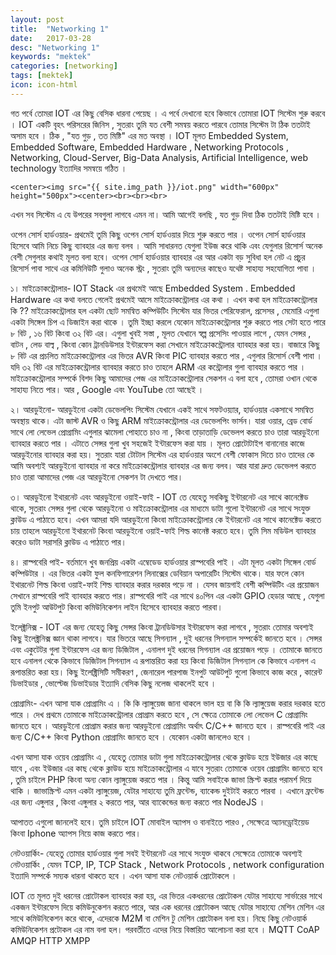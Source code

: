 ```yaml
---
layout: post
title:  "Networking 1"
date:   2017-03-28
desc: "Networking 1"
keywords: "mektek"
categories: [networking]
tags: [mektek]
icon: icon-html
---
```



 গত পর্বে তোমরা IOT এর কিছু বেসিক ধারনা পেয়েছ । এ পর্বে দেখানো হবে কিভাবে তোমারা IOT সিস্টেম শুরু করবে । IOT একটি বৃহৎ পরিসরের জিনিস , সুতরাং তুমি যত বেশী সমন্বয় করতে পারবে তোমার সিস্টেম টা ঠিক ততটাই অসাম হবে । ঠিক , "যত গুড় , তত মিষ্টি" এর মত অবস্থা । IOT মূলত Embedded System, Embedded Software, Embedded Hardware , Networking Protocols , Networking, Cloud-Server, Big-Data Analysis, Artificial Intelligence, web technology ইত্যাদির সমন্বয়ে গঠিত । 



   <!-- ![edit]({{ site.img_path }}/3steps/edit.gif) -->
	<center><img src="{{ site.img_path }}/iot.png" width="600px" height="500px"><center><br><br><br>



এখন সব সিস্টেম এ যে উপরের সবগুলা লাগবে এমন না। আমি আগেই বলছি , যত গুড় দিবা ঠিক ততটাই মিষ্টি হবে ।


ওপেন সোর্স হার্ডওয়ার-
প্রথমেই তুমি কিছু ওপেন সোর্স হার্ডওয়ার দিয়ে শুরু করতে পার । ওপেন সোর্স হার্ডওয়ার হিসেবে আমি নিচে কিছু ব্যাবহার এর জন্য বলব । আমি সাধারনত যেগুলা ইউজ করে থাকি এবং যেগুলার রিসোর্স অনেক বেশী সেগুলার কথাই মূলত বলা হবে। ওপেন সোর্স হার্ডওয়ার ব্যাবহার এর আর একটা বড় সুবিধা হল নেট এ প্রচুর রিসোর্স পাবা সাথে এর কমিনিউটি গুলাও অনেক স্ট্রং , সুতরাং তুমি অন্যদের কাছেও যথেষ্ট সাহায্য সহযোগিতা পাবা ।

১। মাইক্রোকন্ট্রোলার- IOT Stack এর প্রথমেই আছে Embedded System . Embedded Hardware এর কথা বলতে গেলেই প্রথমেই আসে মাইক্রোকন্ট্রোলার এর কথা । এখন কথা হল মাইক্রোকন্ট্রোলার কি ??
মাইক্রোকন্ট্রোলার হল একটা ছোট সমন্বিত কম্পিউটিং সিস্টেম যার ভিতর পেরিফেরাল, প্রসেসর , মেমোরি এগুলা একটা সিঙ্গেল চিপ এ ডিজাইন করা থাকে । তুমি ইচ্ছা করলে যেকোন মাইক্রোকন্ট্রোলার শুরু করতে পার সেটা হতে পারে ৮ বিট , ১৬ বিট কিংবা ৩২ বিট এর। এগুলা খুবই সস্তা , মূলত যেখানে স্বল্প প্রসেসিং পাওয়ার লাগে , যেমন সেন্সর , বাটন , লেড বাল্ব , কিংবা কোন ট্রানডিউসার ইন্টারফেস করা সেখানে মাইক্রোকন্ট্রোলার ব্যাবহার করা হয়। বাজারে কিছু ৮ বিট এর প্রচলিত মাইক্রোকন্ট্রোলার এর ভিতর AVR কিংবা PIC ব্যাবহার করতে পার , এগুলার রিসোর্স বেশী পাবা । যদি ৩২ বিট এর মাইক্রোকন্ট্রোলার ব্যাবহার করতে চাও তাহলে ARM এর কন্ট্রোলার গুলা ব্যাবহার করতে পার । মাইক্রোকন্ট্রোলার সম্পর্কে বিশদ কিছু আমাদের পেজ এর মাইক্রোকন্ট্রোলার সেকশন এ বলা হবে , তোমরা ওখান থেকে সাহায্য নিতে পার। আর , Google এবং YouTube তো আছেই ।

২। আরডুইনো- আরডুইনো একটা ডেভেলপিং সিস্টেম যেখানে একই সাথে সফটওয়্যার, হার্ডওয়ার একসাথে সমন্বিত অবস্থায় থাকে। এটা জাস্ট AVR ও কিছু ARM মাইক্রোকন্ট্রোলার এর ডেভেলপিং ভার্সন। যারা ওয়ার, ব্রেড বোর্ড সাথে লো লেভেল প্রোগ্রামিং এগুলার ঝামেলা পোহাতে চাও না , কিংবা তাড়াতাড়ি ডেভেলপ করতে চাও তারা আরডুইনো ব্যাবহার করতে পার । এটাতে সেন্সর গুলা খুব সহজেই ইন্টারফেস করা যায় । মূলত প্রোটোটাইপ বানানোর কাজে আরডুইনোর ব্যাবহার করা হয়। সুতরাং যারা টোটাল সিস্টেম এর হার্ডওয়ার অংশে বেশী ফোকাস দিতে চাও তাদের কে আমি অবশ্যই আরডুইনো ব্যাবহার না করে মাইক্রোকন্ট্রোলার ব্যাবহার এর জন্য বলব। আর যারা দ্রুত ডেভেলপ করতে চাও তারা আমাদের পেজ এর আরডুইনো সেকশন টা দেখতে পার।

৩। আরডুইনো ইথারনেট এবং আরডুইনো ওয়াই-ফাই - IOT তে যেহেতু সবকিছু ইন্টারনেট এর সাথে কানেক্টেড থাকে, সুতরাং সেন্সর গুলা থেকে আরডুইনো ও মাইক্রোকন্ট্রোলার এর মাধ্যমে ডাটা গুলো ইন্টারনেট এর সাথে সংযুক্ত ক্লাউড এ পাঠাতে হবে। এখন আমরা যদি আরডুইনো কিংবা মাইক্রোকন্ট্রোলার কে ইন্টারনেট এর সাথে কানেক্টেড করতে চায় তাহলে আরডুইনো ইথারনেট কিংবা আরডুইনো ওয়াই-ফাই শিল্ড কানেক্ট করতে হবে। তুমি সিম মডিউল ব্যাবহার করেও ডাটা সরাসরি ক্লাউড এ পাঠাতে পার।

৪। রাস্পবেরি পাই- বর্তমানে খুব জনপ্রিয় একটা এম্বেডেড হার্ডওয়ার রাস্পবেরি পাই । এটা মূলত একটা সিঙ্গেল বোর্ড কম্পিউটার । এর ভিতর একটা ফুল কনফিগারেশন লিনাক্সের ডেবিয়ান অপারেটিং সিস্টেম থাকে। যার ফলে কোন ইথারনেট শিল্ড কিংবা ওয়াই-ফাই শিল্ড ব্যাবহার করার দরকার পড়ে না । যেসব জায়গাই বেশী কম্পিউটিং এর প্রয়োজন সেখানে রাস্পবেরি পাই ব্যাবহার করতে পার। রাস্পবেরি পাই এর সাথে ৪০পিন এর একটা GPIO হেডার আছে , যেগুলা তুমি ইনপুট আউটপুট কিংবা কমিউনিকেশন লাইন হিসেবে ব্যাবহার করতে পারবা।

ইলেক্ট্রনিক্স -
IOT এর জন্য যেহেতু কিছু সেন্সর কিংবা ট্রানডিউসার ইন্টারফেস করা লাগবে , সুতরাং তোমার অবশ্যই কিছু ইলেক্ট্রনিক্স জ্ঞান থাকা লাগবে। যার ভিতরে আছে সিগন্যাল , দুই ধরনের সিগন্যাল সম্পর্কেই জানতে হবে । সেন্সর এবং একুটেটর গুলা ইন্টারফেস এর জন্য ডিজিটাল , এনালগ দুই ধরনের সিগন্যাল এর প্রয়োজন পড়ে । তোমাকে জানতে হবে এনালগ থেকে কিভাবে ডিজিটাল সিগন্যাল এ রূপান্তরিত করা হয় কিংবা ডিজিটাল সিগন্যাল কে কিভাবে এনালগ এ রূপান্তরিত করা হয়। কিছু ইলেক্ট্রিসিটি সমীকরণ , জেনারেল পারপাজ ইনপুট আউটপুট গুলো কিভাবে কাজ করে , কারেন্ট ডিভাইডার , ভোল্টেজ ডিভাইডার ইত্যাদি বেসিক কিছু নলেজ থাকলেই হবে ।


প্রোগ্রামিং-
এখন আসা যাক প্রোগ্রামিং এ । কি কি ল্যাঙ্গুয়েজ জানা থাকলে ভাল হয় বা কি কি ল্যাঙ্গুয়েজ করার দরকার হতে পারে । দেখ প্রথমে তোমাকে মাইক্রোকন্ট্রোলার প্রোগ্রাম করতে হবে , সে ক্ষেত্রে তোমাকে লো লেভেল C প্রোগ্রামিং জানতে হবে । আরডুইনো প্রোগ্রাম করার জন্য আরডুইনো প্রোগ্রামিং অর্থাৎ C/C++ জানতে হবে । রাস্পবেরি পাই এর জন্য C/C++ কিংবা Python প্রোগ্রামিং জানতে হবে । যেকোন একটা জানলেও হবে ।

এখন আসা যাক ওয়েব প্রোগ্রামিং এ , যেহেতু তোমার ডাটা গুলা মাইক্রোকন্ট্রোলার থেকে ক্লাউড হয়ে ইউজার এর কাছে যাবে , এবং ইউজার এর কাছ থেকে ক্লাউড হয়ে মাইক্রোকন্ট্রোলার এ যাবে সুতরাং তোমাকে ওয়েব প্রোগ্রামিং জানতে হবে , তুমি চাইলে PHP কিংবা অন্য কোন ল্যাঙ্গুয়েজ করতে পার । কিন্তু আমি সবাইকে জাভা স্ক্রিপ্ট করার পরামর্শ দিয়ে থাকি । জাভাস্ক্রিপ্ট এমন একটা ল্যাঙ্গুয়েজ, যেটার সাহায্যে তুমি ফ্রন্টেন্ড, ব্যাকেন্ড দুইটাই করতে পারবা । এখানে ফ্রন্টেন্ড এর জন্য এঙ্গুলার , কিংবা এঙ্গুলার ২ করতে পার, আর ব্যাকেন্ডের জন্য করতে পার NodeJS ।

আপাতত এগুলো জানলেই হবে। তুমি চাইলে IOT মোবাইল অ্যাপস ও বানাইতে পারও , সেক্ষেত্রে অ্যানড্রোইয়েড কিংবা Iphone অ্যাপস নিয়ে কাজ করতে পার।

নেটওয়ার্কিং-
যেহেতু তোমার হার্ডওয়ার গুলা সবই ইন্টারনেট এর সাথে সংযুক্ত থাকবে সেক্ষেত্রে তোমাকে অবশ্যই নেটওয়ার্কিং , যেমন TCP, IP, TCP Stack , Network Protocols , network configuration ইত্যাদি সম্পর্কে সম্যক ধারনা থাকতে হবে ।
এখন আসা যাক নেটওয়ার্ক প্রোটোকলে ।

IOT তে মূলত দুই ধরনের প্রোটোকল ব্যাবহার করা হয়, এর ভিতর একধরনের প্রোটোকল যেটার সাহায্যে সার্ভারের সাথে একজন ইন্টারফেস দিয়ে কমিউনুকেশন করতে পারে, আর এক ধরনের প্রোটোকল আছে যেটার সাহায্যে মেশিন মেশিন এর সাথে কমিউনিকেশন করে থাকে, এদেরকে M2M বা মেশিন টু মেশিন প্রোটোকল বলা হয়। নিছে কিছু নেটওয়ার্ক কমিউনিকেশন প্রটোকল এর নাম বলা হল। পরবর্তীতে এদের নিয়ে বিস্তারিত আলোচনা করা হবে ।
MQTT
CoAP
AMQP
HTTP
XMPP